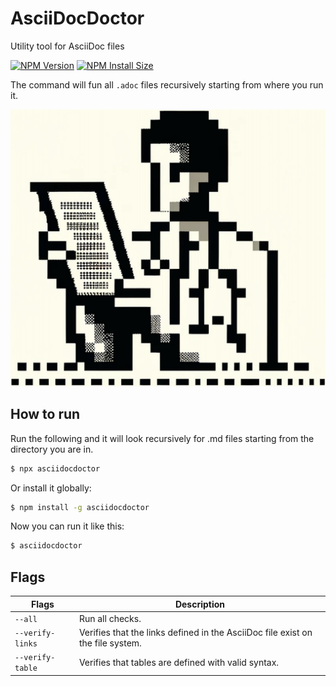 # AsciiDocDoctor
Utility tool for AsciiDoc files

[![NPM Version][npm-version-image]][npm-url]
[![NPM Install Size][npm-install-size-image]][npm-install-size-url]

The command will fun all `.adoc` files recursively starting from where you run it. 

<img src="./asciidoctorlogo.png" alt="AsciiDoc asciidocdoctor logo" >

## How to run

Run the following and it will look recursively for .md files starting from the directory you are in.

```bash
$ npx asciidocdoctor
```

Or install it globally:

```bash
$ npm install -g asciidocdoctor
```

Now you can run it like this:

```bash
$ asciidocdoctor
```

## Flags


| Flags            | Description                                                                                                   |
|------------------|-------------------------------------------------------------------------------------------------------|
| `--all` | Run all checks.                        |
| `--verify-links` | Verifies that the links defined in the AsciiDoc file exist on the file system.                        |
| `--verify-table` | Verifies that tables are defined with valid syntax.                     |

[npm-version-image]: https://img.shields.io/npm/v/asciidocdoctor.svg
[npm-url]: https://www.npmjs.com/package/asciidocdoctor
[npm-install-size-image]: https://packagephobia.com/badge?p=asciidocdoctor
[npm-install-size-url]: https://packagephobia.com/result?p=asciidocdoctor
